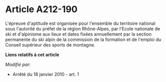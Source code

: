 # Article A212-190

L'épreuve d'aptitude est organisée pour l'ensemble du territoire national sous l'autorité du préfet de la région Rhône-Alpes,
par l'Ecole nationale de ski et d'alpinisme aux lieux et dates fixées annuellement par la section permanente du ski alpin de
la commission de la formation et de l'emploi du Conseil supérieur des sports de montagne.

**Liens relatifs à cet article**

_Modifié par_:

  - Arrêté du 18 janvier 2010 - art. 1
